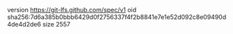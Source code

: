 version https://git-lfs.github.com/spec/v1
oid sha256:7d6a385b0bbb6429d0f2756337f4f2b8841e7e1e52d092c8e09490d4de4d2de6
size 2557
